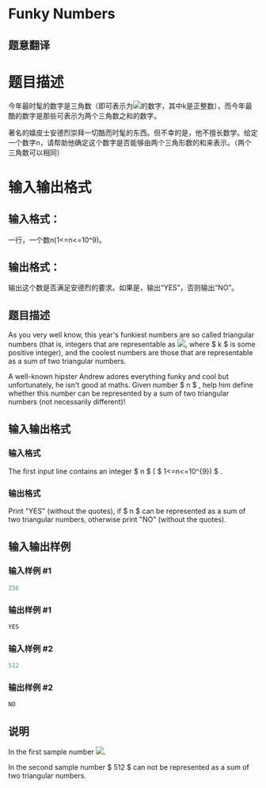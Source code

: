 # Funky Numbers

## 题意翻译

# 题目描述

今年最时髦的数字是三角数（即可表示为![](https://cdn.luogu.org/upload/vjudge_pic/CF192A/b7835ec12be1f62e2540332b68d58fb7ebe6c923.png)的数字，其中k是正整数），而今年最酷的数字是那些可表示为两个三角数之和的数字。

著名的嬉皮士安德烈崇拜一切酷而时髦的东西。但不幸的是，他不擅长数学。给定一个数字n，请帮助他确定这个数字是否能够由两个三角形数的和来表示。（两个三角数可以相同）

# 输入输出格式

## 输入格式：

一行，一个数n(1<=n<=10^9)。

## 输出格式：

输出这个数是否满足安德烈的要求。如果是，输出“YES”，否则输出“NO”。

## 题目描述

As you very well know, this year's funkiest numbers are so called triangular numbers (that is, integers that are representable as ![](https://cdn.luogu.com.cn/upload/vjudge_pic/CF192A/b7835ec12be1f62e2540332b68d58fb7ebe6c923.png), where $ k $ is some positive integer), and the coolest numbers are those that are representable as a sum of two triangular numbers.

A well-known hipster Andrew adores everything funky and cool but unfortunately, he isn't good at maths. Given number $ n $ , help him define whether this number can be represented by a sum of two triangular numbers (not necessarily different)!

## 输入输出格式

### 输入格式

The first input line contains an integer $ n $ ( $ 1<=n<=10^{9}) $ .

### 输出格式

Print "YES" (without the quotes), if $ n $ can be represented as a sum of two triangular numbers, otherwise print "NO" (without the quotes).

## 输入输出样例

### 输入样例 #1

```cpp
256

```
### 输出样例 #1

```cpp
YES

```
### 输入样例 #2

```cpp
512

```
### 输出样例 #2

```cpp
NO

```
## 说明

In the first sample number ![](https://cdn.luogu.com.cn/upload/vjudge_pic/CF192A/4cb9109ae81f8a893fe062b72141c5fdcad6da49.png).

In the second sample number $ 512 $ can not be represented as a sum of two triangular numbers.


